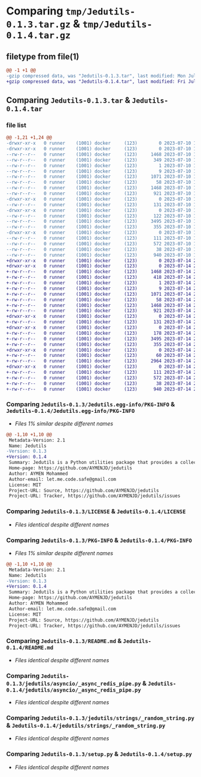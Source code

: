 # Comparing `tmp/Jedutils-0.1.3.tar.gz` & `tmp/Jedutils-0.1.4.tar.gz`

## filetype from file(1)

```diff
@@ -1 +1 @@
-gzip compressed data, was "Jedutils-0.1.3.tar", last modified: Mon Jul 10 15:01:24 2023, max compression
+gzip compressed data, was "Jedutils-0.1.4.tar", last modified: Fri Jul 14 22:26:50 2023, max compression
```

## Comparing `Jedutils-0.1.3.tar` & `Jedutils-0.1.4.tar`

### file list

```diff
@@ -1,21 +1,24 @@
-drwxr-xr-x   0 runner    (1001) docker     (123)        0 2023-07-10 15:01:24.729741 Jedutils-0.1.3/
-drwxr-xr-x   0 runner    (1001) docker     (123)        0 2023-07-10 15:01:24.729741 Jedutils-0.1.3/Jedutils.egg-info/
--rw-r--r--   0 runner    (1001) docker     (123)     1468 2023-07-10 15:01:24.000000 Jedutils-0.1.3/Jedutils.egg-info/PKG-INFO
--rw-r--r--   0 runner    (1001) docker     (123)      349 2023-07-10 15:01:24.000000 Jedutils-0.1.3/Jedutils.egg-info/SOURCES.txt
--rw-r--r--   0 runner    (1001) docker     (123)        1 2023-07-10 15:01:24.000000 Jedutils-0.1.3/Jedutils.egg-info/dependency_links.txt
--rw-r--r--   0 runner    (1001) docker     (123)        9 2023-07-10 15:01:24.000000 Jedutils-0.1.3/Jedutils.egg-info/top_level.txt
--rw-r--r--   0 runner    (1001) docker     (123)     1071 2023-07-10 15:01:17.000000 Jedutils-0.1.3/LICENSE
--rw-r--r--   0 runner    (1001) docker     (123)       58 2023-07-10 15:01:17.000000 Jedutils-0.1.3/MANIFEST.in
--rw-r--r--   0 runner    (1001) docker     (123)     1468 2023-07-10 15:01:24.729741 Jedutils-0.1.3/PKG-INFO
--rw-r--r--   0 runner    (1001) docker     (123)      921 2023-07-10 15:01:17.000000 Jedutils-0.1.3/README.md
-drwxr-xr-x   0 runner    (1001) docker     (123)        0 2023-07-10 15:01:24.729741 Jedutils-0.1.3/jedutils/
--rw-r--r--   0 runner    (1001) docker     (123)      131 2023-07-10 15:01:17.000000 Jedutils-0.1.3/jedutils/__init__.py
-drwxr-xr-x   0 runner    (1001) docker     (123)        0 2023-07-10 15:01:24.729741 Jedutils-0.1.3/jedutils/asyncio/
--rw-r--r--   0 runner    (1001) docker     (123)      122 2023-07-10 15:01:17.000000 Jedutils-0.1.3/jedutils/asyncio/__init__.py
--rw-r--r--   0 runner    (1001) docker     (123)     3495 2023-07-10 15:01:17.000000 Jedutils-0.1.3/jedutils/asyncio/_async_redis_pipe.py
--rw-r--r--   0 runner    (1001) docker     (123)      355 2023-07-10 15:01:17.000000 Jedutils-0.1.3/jedutils/asyncio/_run_async.py
-drwxr-xr-x   0 runner    (1001) docker     (123)        0 2023-07-10 15:01:24.729741 Jedutils-0.1.3/jedutils/strings/
--rw-r--r--   0 runner    (1001) docker     (123)      111 2023-07-10 15:01:17.000000 Jedutils-0.1.3/jedutils/strings/__init__.py
--rw-r--r--   0 runner    (1001) docker     (123)      572 2023-07-10 15:01:17.000000 Jedutils-0.1.3/jedutils/strings/_random_string.py
--rw-r--r--   0 runner    (1001) docker     (123)       38 2023-07-10 15:01:24.729741 Jedutils-0.1.3/setup.cfg
--rw-r--r--   0 runner    (1001) docker     (123)      940 2023-07-10 15:01:17.000000 Jedutils-0.1.3/setup.py
+drwxr-xr-x   0 runner    (1001) docker     (123)        0 2023-07-14 22:26:50.165222 Jedutils-0.1.4/
+drwxr-xr-x   0 runner    (1001) docker     (123)        0 2023-07-14 22:26:50.165222 Jedutils-0.1.4/Jedutils.egg-info/
+-rw-r--r--   0 runner    (1001) docker     (123)     1468 2023-07-14 22:26:50.000000 Jedutils-0.1.4/Jedutils.egg-info/PKG-INFO
+-rw-r--r--   0 runner    (1001) docker     (123)      418 2023-07-14 22:26:50.000000 Jedutils-0.1.4/Jedutils.egg-info/SOURCES.txt
+-rw-r--r--   0 runner    (1001) docker     (123)        1 2023-07-14 22:26:50.000000 Jedutils-0.1.4/Jedutils.egg-info/dependency_links.txt
+-rw-r--r--   0 runner    (1001) docker     (123)        9 2023-07-14 22:26:50.000000 Jedutils-0.1.4/Jedutils.egg-info/top_level.txt
+-rw-r--r--   0 runner    (1001) docker     (123)     1071 2023-07-14 22:26:48.000000 Jedutils-0.1.4/LICENSE
+-rw-r--r--   0 runner    (1001) docker     (123)       58 2023-07-14 22:26:48.000000 Jedutils-0.1.4/MANIFEST.in
+-rw-r--r--   0 runner    (1001) docker     (123)     1468 2023-07-14 22:26:50.165222 Jedutils-0.1.4/PKG-INFO
+-rw-r--r--   0 runner    (1001) docker     (123)      921 2023-07-14 22:26:48.000000 Jedutils-0.1.4/README.md
+drwxr-xr-x   0 runner    (1001) docker     (123)        0 2023-07-14 22:26:50.165222 Jedutils-0.1.4/jedutils/
+-rw-r--r--   0 runner    (1001) docker     (123)      131 2023-07-14 22:26:48.000000 Jedutils-0.1.4/jedutils/__init__.py
+drwxr-xr-x   0 runner    (1001) docker     (123)        0 2023-07-14 22:26:50.165222 Jedutils-0.1.4/jedutils/asyncio/
+-rw-r--r--   0 runner    (1001) docker     (123)      178 2023-07-14 22:26:48.000000 Jedutils-0.1.4/jedutils/asyncio/__init__.py
+-rw-r--r--   0 runner    (1001) docker     (123)     3495 2023-07-14 22:26:48.000000 Jedutils-0.1.4/jedutils/asyncio/_async_redis_pipe.py
+-rw-r--r--   0 runner    (1001) docker     (123)      355 2023-07-14 22:26:48.000000 Jedutils-0.1.4/jedutils/asyncio/_run_async.py
+drwxr-xr-x   0 runner    (1001) docker     (123)        0 2023-07-14 22:26:50.165222 Jedutils-0.1.4/jedutils/asyncio/network/
+-rw-r--r--   0 runner    (1001) docker     (123)       60 2023-07-14 22:26:48.000000 Jedutils-0.1.4/jedutils/asyncio/network/__init__.py
+-rw-r--r--   0 runner    (1001) docker     (123)     2964 2023-07-14 22:26:48.000000 Jedutils-0.1.4/jedutils/asyncio/network/_dl.py
+drwxr-xr-x   0 runner    (1001) docker     (123)        0 2023-07-14 22:26:50.165222 Jedutils-0.1.4/jedutils/strings/
+-rw-r--r--   0 runner    (1001) docker     (123)      111 2023-07-14 22:26:48.000000 Jedutils-0.1.4/jedutils/strings/__init__.py
+-rw-r--r--   0 runner    (1001) docker     (123)      572 2023-07-14 22:26:48.000000 Jedutils-0.1.4/jedutils/strings/_random_string.py
+-rw-r--r--   0 runner    (1001) docker     (123)       38 2023-07-14 22:26:50.165222 Jedutils-0.1.4/setup.cfg
+-rw-r--r--   0 runner    (1001) docker     (123)      940 2023-07-14 22:26:48.000000 Jedutils-0.1.4/setup.py
```

### Comparing `Jedutils-0.1.3/Jedutils.egg-info/PKG-INFO` & `Jedutils-0.1.4/Jedutils.egg-info/PKG-INFO`

 * *Files 1% similar despite different names*

```diff
@@ -1,10 +1,10 @@
 Metadata-Version: 2.1
 Name: Jedutils
-Version: 0.1.3
+Version: 0.1.4
 Summary: Jedutils is a Python utilities package that provides a collection of useful helper functions.
 Home-page: https://github.com/AYMENJD/jedutils
 Author: AYMEN Mohammed
 Author-email: let.me.code.safe@gmail.com
 License: MIT
 Project-URL: Source, https://github.com/AYMENJD/jedutils
 Project-URL: Tracker, https://github.com/AYMENJD/jedutils/issues
```

### Comparing `Jedutils-0.1.3/LICENSE` & `Jedutils-0.1.4/LICENSE`

 * *Files identical despite different names*

### Comparing `Jedutils-0.1.3/PKG-INFO` & `Jedutils-0.1.4/PKG-INFO`

 * *Files 1% similar despite different names*

```diff
@@ -1,10 +1,10 @@
 Metadata-Version: 2.1
 Name: Jedutils
-Version: 0.1.3
+Version: 0.1.4
 Summary: Jedutils is a Python utilities package that provides a collection of useful helper functions.
 Home-page: https://github.com/AYMENJD/jedutils
 Author: AYMEN Mohammed
 Author-email: let.me.code.safe@gmail.com
 License: MIT
 Project-URL: Source, https://github.com/AYMENJD/jedutils
 Project-URL: Tracker, https://github.com/AYMENJD/jedutils/issues
```

### Comparing `Jedutils-0.1.3/README.md` & `Jedutils-0.1.4/README.md`

 * *Files identical despite different names*

### Comparing `Jedutils-0.1.3/jedutils/asyncio/_async_redis_pipe.py` & `Jedutils-0.1.4/jedutils/asyncio/_async_redis_pipe.py`

 * *Files identical despite different names*

### Comparing `Jedutils-0.1.3/jedutils/strings/_random_string.py` & `Jedutils-0.1.4/jedutils/strings/_random_string.py`

 * *Files identical despite different names*

### Comparing `Jedutils-0.1.3/setup.py` & `Jedutils-0.1.4/setup.py`

 * *Files identical despite different names*


